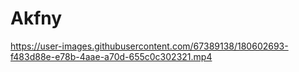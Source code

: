 # Akfny

https://user-images.githubusercontent.com/67389138/180602693-f483d88e-e78b-4aae-a70d-655c0c302321.mp4

